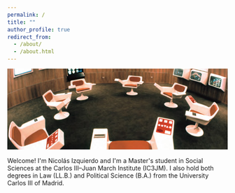 ```yaml
---
permalink: /
title: ""
author_profile: true
redirect_from: 
  - /about/
  - /about.html
---
```


<h1 style="
  position:absolute;
  left:-9999px;
  top:auto;
  width:1px;
  height:1px;
  overflow:hidden;
">
  Nicolás Izquierdo
</h1>

<img src="/images/cybersyn-room.jpg" style="width:600px; height:185px; object-fit:cover;">

Welcome! I'm Nicolás Izquierdo and I'm a Master's student in Social Sciences at the Carlos III–Juan March Institute (IC3JM). I also hold both degrees in Law (LL.B.) and Political Science (B.A.) from the University Carlos III of Madrid.

